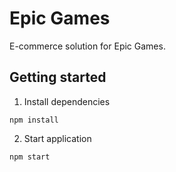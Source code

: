 # Epic Games

E-commerce solution for Epic Games.

## Getting started

1. Install dependencies

`npm install`

2. Start application

`npm start`
